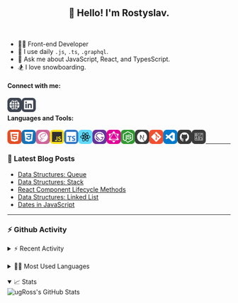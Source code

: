 <!--
**UgRoss/UgRoss** is a ✨ _special_ ✨ repository because its `README.md` (this file) appears on your GitHub profile.

Here are some ideas to get you started:

- 🔭 I’m currently working on ...

- 👯 I’m looking to collaborate on ...
- 🤔 I’m looking for help with ...
- 💬 Ask me about ...
- 📫 How to reach me: ...
- 😄 Pronouns: ...
- ⚡ Fun fact: ...
-->

<h2 align="center">
  👋 Hello! I'm Rostyslav.
</h2>

<br />

- 👨‍💻 Front-end Developer
- 🤔 I use daily `.js`, `.ts`, `.graphql`.
- 💬 Ask me about JavaScript, React, and TypesScript.
- 🏂 I love snowboarding.

#### Connect with me:

[<img align="left" alt="ugRoss.dev" width="32px" src="https://raw.githubusercontent.com/UgRoss/UgRoss/master/assets/social/website.svg" />](https://ugross.dev)
[<img align="left" alt="ugRoss LinkedIn" width="32px" src="https://raw.githubusercontent.com/UgRoss/UgRoss/master/assets/social/linkedin.svg" />](https://www.linkedin.com/in/rostyslav-ugryniuk-7b7466102/)

<br />

#### Languages and Tools:

[<img align="left" alt="HTML" width="32px" src="https://raw.githubusercontent.com/UgRoss/UgRoss/master/assets/technologies/html5.svg" />](https://developer.mozilla.org/en-US/docs/Web/Guide/HTML/HTML5)
[<img align="left" alt="CSS" width="32px" src="https://raw.githubusercontent.com/UgRoss/UgRoss/master/assets/technologies/css.svg" />](https://developer.mozilla.org/en-US/docs/Archive/CSS3)
[<img align="left" alt="Sass" width="32px" src="https://raw.githubusercontent.com/UgRoss/UgRoss/master/assets/technologies/sass.svg" />](https://sass-lang.com/)
[<img align="left" alt="JavaScript" width="32px" src="https://raw.githubusercontent.com/UgRoss/UgRoss/master/assets/technologies/javascript.svg" />](https://developer.mozilla.org/en-US/docs/Web/JavaScript)
[<img align="left" alt="TypeScript" width="32px" src="https://raw.githubusercontent.com/UgRoss/UgRoss/master/assets/technologies/typescript.svg" />](https://www.typescriptlang.org/)
[<img align="left" alt="React" width="32px" src="https://raw.githubusercontent.com/UgRoss/UgRoss/master/assets/technologies/react.svg" />](https://reactjs.org/)
[<img align="left" alt="Gatsby" width="32px" src="https://raw.githubusercontent.com/UgRoss/UgRoss/master/assets/technologies/gatsby.svg" />](https://www.gatsbyjs.com/)
[<img align="left" alt="GraphQL" width="32px" src="https://raw.githubusercontent.com/UgRoss/UgRoss/master/assets/technologies/graphql.svg" />](https://graphql.org/)
[<img align="left" alt="Node.js" width="32px" src="https://raw.githubusercontent.com/UgRoss/UgRoss/master/assets/technologies/nodejs.svg" />](https://nodejs.org/en/)
[<img align="left" alt="NextJS" width="32px" src="https://raw.githubusercontent.com/UgRoss/UgRoss/master/assets/technologies/nextjs.svg" />](https://nextjs.org/)
[<img align="left" alt="Git" width="32px" src="https://raw.githubusercontent.com/UgRoss/UgRoss/master/assets/technologies/git.svg" />](https://git-scm.com/)
[<img align="left" alt="Visual Studio Code" width="32px" src="https://raw.githubusercontent.com/UgRoss/UgRoss/master/assets/technologies/vscode.svg" />](https://code.visualstudio.com/)
[<img align="left" alt="GitHub" width="32px" src="https://raw.githubusercontent.com/UgRoss/UgRoss/master/assets/technologies/github.svg" />](https://github.com/)
[<img align="left" alt="Styled Components" width="32px" src="https://raw.githubusercontent.com/UgRoss/UgRoss/master/assets/technologies/styled-components.svg" />](https://styled-components.com/)

<br />

---

### 📕 Latest Blog Posts

<!-- BLOG-POST-LIST:START -->
- [Data Structures: Queue](https://ugross.dev/blog/data-structures-queue)
- [Data Structures: Stack](https://ugross.dev/blog/data-structures-stack)
- [React Component Lifecycle Methods](https://ugross.dev/blog/react-component-lifecycle-methods)
- [Data Structures: Linked List](https://ugross.dev/blog/data-structures-linked-list)
- [Dates in JavaScript](https://ugross.dev/blog/dates-in-java-script)
<!-- BLOG-POST-LIST:END -->

---

### ⚡️ Github Activity

<details>
  <summary>⚡️ Recent Activity</summary>

  <div>
  
  <!--START_SECTION:activity-->
1. 🎉 Merged PR [#144](https://github.com/UgRoss/ugross.dev/pull/144) in [UgRoss/ugross.dev](https://github.com/UgRoss/ugross.dev)
2. 💪 Opened PR [#144](https://github.com/UgRoss/ugross.dev/pull/144) in [UgRoss/ugross.dev](https://github.com/UgRoss/ugross.dev)
3. 🎉 Merged PR [#143](https://github.com/UgRoss/ugross.dev/pull/143) in [UgRoss/ugross.dev](https://github.com/UgRoss/ugross.dev)
4. 💪 Opened PR [#143](https://github.com/UgRoss/ugross.dev/pull/143) in [UgRoss/ugross.dev](https://github.com/UgRoss/ugross.dev)
5. 🎉 Merged PR [#142](https://github.com/UgRoss/ugross.dev/pull/142) in [UgRoss/ugross.dev](https://github.com/UgRoss/ugross.dev)
  <!--END_SECTION:activity-->

  </div>
</details>

<br />

<details>
  <summary>🧑‍💻 Most Used Languages</summary>

  <div>
    <img align="left" alt="ugRoss's GitHub Stats | Most Used Languages" src="https://github-readme-stats.vercel.app/api/top-langs/?username=ugross&langs_count=4&hide_border=true&theme=nord" />
  </div>
</details>

<br />

<details open>
  <summary>📈 Stats</summary>

  <div>
    <img align="left" alt="ugRoss's GitHub Stats" src="https://github-readme-stats.vercel.app/api?username=ugross&hide_border=true&show_icons=true&theme=nord&hide_title=true&include_all_commits=true&disable_animations=true" />
  </div>
</details>
